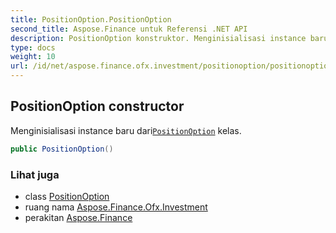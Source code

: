 ```yaml
---
title: PositionOption.PositionOption
second_title: Aspose.Finance untuk Referensi .NET API
description: PositionOption konstruktor. Menginisialisasi instance baru dariPositionOption kelas.
type: docs
weight: 10
url: /id/net/aspose.finance.ofx.investment/positionoption/positionoption/
---
```

## PositionOption constructor

Menginisialisasi instance baru dari[`PositionOption`](../) kelas.

```csharp
public PositionOption()
```

### Lihat juga

* class [PositionOption](../)
* ruang nama [Aspose.Finance.Ofx.Investment](../../positionoption/)
* perakitan [Aspose.Finance](../../../)


